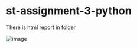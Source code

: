 # st-assignment-3-python
There is html report in folder

![image](https://user-images.githubusercontent.com/85851465/225627821-928b9294-140e-4f7a-a862-7a86673145c7.png)
